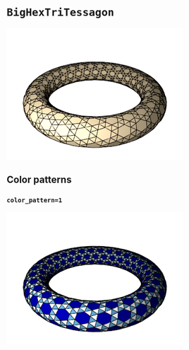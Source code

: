 # `BigHexTriTessagon`

![BigHexTriTessagon](images/big_hex_tri_tessagon.png)

## Color patterns

### `color_pattern=1`

![BigHexTriTessagon color pattern 1](images/big_hex_tri_tessagon_color1.png)
